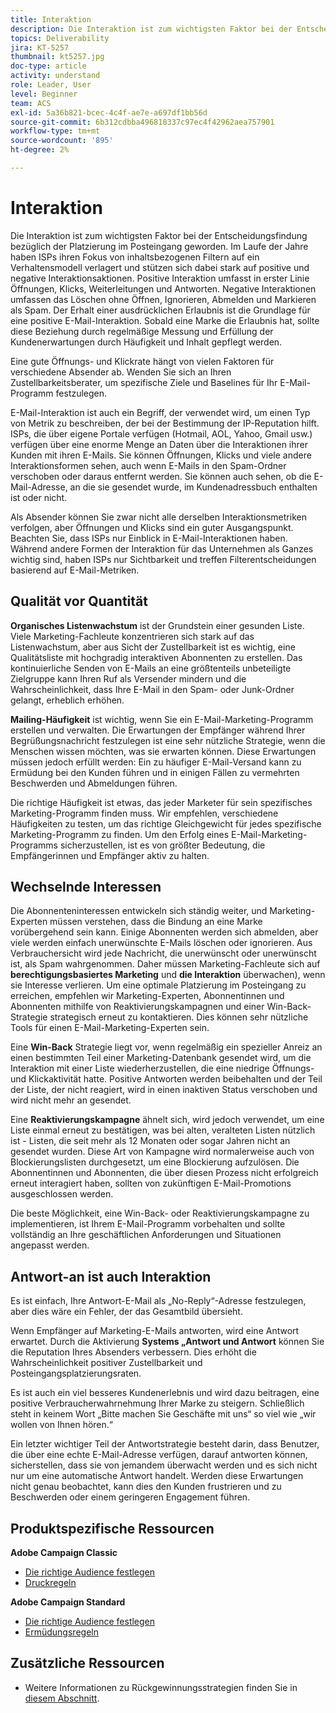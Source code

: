 ```yaml
---
title: Interaktion
description: Die Interaktion ist zum wichtigsten Faktor bei der Entscheidungsfindung bezüglich der Platzierung im Posteingang geworden.
topics: Deliverability
jira: KT-5257
thumbnail: kt5257.jpg
doc-type: article
activity: understand
role: Leader, User
level: Beginner
team: ACS
exl-id: 5a36b821-bcec-4c4f-ae7e-a697df1bb56d
source-git-commit: 6b312cdbba496818337c97ec4f42962aea757901
workflow-type: tm+mt
source-wordcount: '895'
ht-degree: 2%

---
```


# Interaktion

Die Interaktion ist zum wichtigsten Faktor bei der Entscheidungsfindung bezüglich der Platzierung im Posteingang geworden. Im Laufe der Jahre haben ISPs ihren Fokus von inhaltsbezogenen Filtern auf ein Verhaltensmodell verlagert und stützen sich dabei stark auf positive und negative Interaktionsaktionen. Positive Interaktion umfasst in erster Linie Öffnungen, Klicks, Weiterleitungen und Antworten. Negative Interaktionen umfassen das Löschen ohne Öffnen, Ignorieren, Abmelden und Markieren als Spam. Der Erhalt einer ausdrücklichen Erlaubnis ist die Grundlage für eine positive E-Mail-Interaktion. Sobald eine Marke die Erlaubnis hat, sollte diese Beziehung durch regelmäßige Messung und Erfüllung der Kundenerwartungen durch Häufigkeit und Inhalt gepflegt werden.

Eine gute Öffnungs- und Klickrate hängt von vielen Faktoren für verschiedene Absender ab. Wenden Sie sich an Ihren Zustellbarkeitsberater, um spezifische Ziele und Baselines für Ihr E-Mail-Programm festzulegen.

E-Mail-Interaktion ist auch ein Begriff, der verwendet wird, um einen Typ von Metrik zu beschreiben, der bei der Bestimmung der IP-Reputation hilft. ISPs, die über eigene Portale verfügen (Hotmail, AOL, Yahoo, Gmail usw.) verfügen über eine enorme Menge an Daten über die Interaktionen ihrer Kunden mit ihren E-Mails. Sie können Öffnungen, Klicks und viele andere Interaktionsformen sehen, auch wenn E-Mails in den Spam-Ordner verschoben oder daraus entfernt werden. Sie können auch sehen, ob die E-Mail-Adresse, an die sie gesendet wurde, im Kundenadressbuch enthalten ist oder nicht.

Als Absender können Sie zwar nicht alle derselben Interaktionsmetriken verfolgen, aber Öffnungen und Klicks sind ein guter Ausgangspunkt. Beachten Sie, dass ISPs nur Einblick in E-Mail-Interaktionen haben. Während andere Formen der Interaktion für das Unternehmen als Ganzes wichtig sind, haben ISPs nur Sichtbarkeit und treffen Filterentscheidungen basierend auf E-Mail-Metriken.

## Qualität vor Quantität

**Organisches Listenwachstum** ist der Grundstein einer gesunden Liste. Viele Marketing-Fachleute konzentrieren sich stark auf das Listenwachstum, aber aus Sicht der Zustellbarkeit ist es wichtig, eine Qualitätsliste mit hochgradig interaktiven Abonnenten zu erstellen. Das kontinuierliche Senden von E-Mails an eine größtenteils unbeteiligte Zielgruppe kann Ihren Ruf als Versender mindern und die Wahrscheinlichkeit, dass Ihre E-Mail in den Spam- oder Junk-Ordner gelangt, erheblich erhöhen.

**Mailing-Häufigkeit** ist wichtig, wenn Sie ein E-Mail-Marketing-Programm erstellen und verwalten. Die Erwartungen der Empfänger während Ihrer Begrüßungsnachricht festzulegen ist eine sehr nützliche Strategie, wenn die Menschen wissen möchten, was sie erwarten können. Diese Erwartungen müssen jedoch erfüllt werden: Ein zu häufiger E-Mail-Versand kann zu Ermüdung bei den Kunden führen und in einigen Fällen zu vermehrten Beschwerden und Abmeldungen führen.

Die richtige Häufigkeit ist etwas, das jeder Marketer für sein spezifisches Marketing-Programm finden muss. Wir empfehlen, verschiedene Häufigkeiten zu testen, um das richtige Gleichgewicht für jedes spezifische Marketing-Programm zu finden. Um den Erfolg eines E-Mail-Marketing-Programms sicherzustellen, ist es von größter Bedeutung, die Empfängerinnen und Empfänger aktiv zu halten.

## Wechselnde Interessen

Die Abonnenteninteressen entwickeln sich ständig weiter, und Marketing-Experten müssen verstehen, dass die Bindung an eine Marke vorübergehend sein kann. Einige Abonnenten werden sich abmelden, aber viele werden einfach unerwünschte E-Mails löschen oder ignorieren. Aus Verbrauchersicht wird jede Nachricht, die unerwünscht oder unerwünscht ist, als Spam wahrgenommen. Daher müssen Marketing-Fachleute sich auf **berechtigungsbasiertes Marketing** und **die Interaktion** überwachen), wenn sie Interesse verlieren. Um eine optimale Platzierung im Posteingang zu erreichen, empfehlen wir Marketing-Experten, Abonnentinnen und Abonnenten mithilfe von Reaktivierungskampagnen und einer Win-Back-Strategie strategisch erneut zu kontaktieren. Dies können sehr nützliche Tools für einen E-Mail-Marketing-Experten sein.

Eine **Win-Back** Strategie liegt vor, wenn regelmäßig ein spezieller Anreiz an einen bestimmten Teil einer Marketing-Datenbank gesendet wird, um die Interaktion mit einer Liste wiederherzustellen, die eine niedrige Öffnungs- und Klickaktivität hatte. Positive Antworten werden beibehalten und der Teil der Liste, der nicht reagiert, wird in einen inaktiven Status verschoben und wird nicht mehr an gesendet.

Eine **Reaktivierungskampagne** ähnelt sich, wird jedoch verwendet, um eine Liste einmal erneut zu bestätigen, was bei alten, veralteten Listen nützlich ist - Listen, die seit mehr als 12 Monaten oder sogar Jahren nicht an gesendet wurden. Diese Art von Kampagne wird normalerweise auch von Blockierungslisten durchgesetzt, um eine Blockierung aufzulösen. Die Abonnentinnen und Abonnenten, die über diesen Prozess nicht erfolgreich erneut interagiert haben, sollten von zukünftigen E-Mail-Promotions ausgeschlossen werden.

Die beste Möglichkeit, eine Win-Back- oder Reaktivierungskampagne zu implementieren, ist Ihrem E-Mail-Programm vorbehalten und sollte vollständig an Ihre geschäftlichen Anforderungen und Situationen angepasst werden.

## Antwort-an ist auch Interaktion

Es ist einfach, Ihre Antwort-E-Mail als „No-Reply“-Adresse festzulegen, aber dies wäre ein Fehler, der das Gesamtbild übersieht.

Wenn Empfänger auf Marketing-E-Mails antworten, wird eine Antwort erwartet. Durch die Aktivierung **Systems „Antwort und Antwort** können Sie die Reputation Ihres Absenders verbessern. Dies erhöht die Wahrscheinlichkeit positiver Zustellbarkeit und Posteingangsplatzierungsraten.

Es ist auch ein viel besseres Kundenerlebnis und wird dazu beitragen, eine positive Verbraucherwahrnehmung Ihrer Marke zu steigern. Schließlich steht in keinem Wort „Bitte machen Sie Geschäfte mit uns“ so viel wie „wir wollen von Ihnen hören.“

Ein letzter wichtiger Teil der Antwortstrategie besteht darin, dass Benutzer, die über eine echte E-Mail-Adresse verfügen, darauf antworten können, sicherstellen, dass sie von jemandem überwacht werden und es sich nicht nur um eine automatische Antwort handelt. Werden diese Erwartungen nicht genau beobachtet, kann dies den Kunden frustrieren und zu Beschwerden oder einem geringeren Engagement führen.

## Produktspezifische Ressourcen

**Adobe Campaign Classic**

* [Die richtige Audience festlegen](https://experienceleague.adobe.com/docs/campaign-standard/using/communication-channels/delivery-bestpractices/define-the-right-audience.html?lang=de#communication-channels)
* [Druckregeln](https://experienceleague.adobe.com/docs/campaign-classic/using/orchestrating-campaigns/campaign-optimization/pressure-rules.html?lang=de)

**Adobe Campaign Standard**

* [Die richtige Audience festlegen](https://experienceleague.adobe.com/docs/campaign-standard/using/communication-channels/delivery-bestpractices/define-the-right-audience.html?lang=de)
* [Ermüdungsregeln](https://experienceleague.adobe.com/docs/campaign-standard/using/testing-and-sending/working-with-typology-rules/fatigue-rules.html?lang=de)

## Zusätzliche Ressourcen

* Weitere Informationen zu Rückgewinnungsstrategien finden Sie in [diesem Abschnitt](/help/additional-resources/re-engagement.md).
